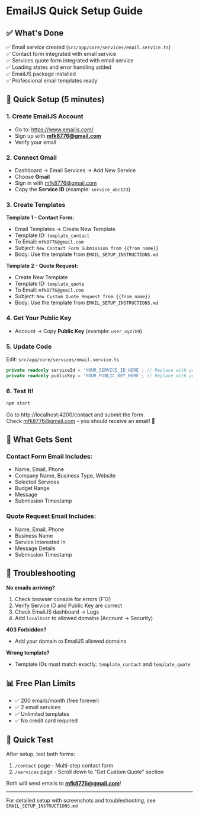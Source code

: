# EmailJS Quick Setup Guide

## ✅ What's Done

✅ Email service created (`src/app/core/services/email.service.ts`)  
✅ Contact form integrated with email service  
✅ Services quote form integrated with email service  
✅ Loading states and error handling added  
✅ EmailJS package installed  
✅ Professional email templates ready

## 🚀 Quick Setup (5 minutes)

### 1. Create EmailJS Account
- Go to: https://www.emailjs.com/
- Sign up with **mfk8776@gmail.com**
- Verify your email

### 2. Connect Gmail
- Dashboard → Email Services → Add New Service
- Choose **Gmail**
- Sign in with mfk8776@gmail.com
- Copy the **Service ID** (example: `service_abc123`)

### 3. Create Templates

**Template 1 - Contact Form:**
- Email Templates → Create New Template
- Template ID: `template_contact`
- To Email: `mfk8776@gmail.com`
- Subject: `New Contact Form Submission from {{from_name}}`
- Body: Use the template from `EMAIL_SETUP_INSTRUCTIONS.md`

**Template 2 - Quote Request:**
- Create New Template
- Template ID: `template_quote`
- To Email: `mfk8776@gmail.com`
- Subject: `New Custom Quote Request from {{from_name}}`
- Body: Use the template from `EMAIL_SETUP_INSTRUCTIONS.md`

### 4. Get Your Public Key
- Account → Copy **Public Key** (example: `user_xyz789`)

### 5. Update Code

Edit: `src/app/core/services/email.service.ts`

```typescript
private readonly serviceId = 'YOUR_SERVICE_ID_HERE'; // Replace with your Service ID
private readonly publicKey = 'YOUR_PUBLIC_KEY_HERE'; // Replace with your Public Key
```

### 6. Test It!

```bash
npm start
```

Go to http://localhost:4200/contact and submit the form.  
Check mfk8776@gmail.com - you should receive an email! 🎉

## 📧 What Gets Sent

### Contact Form Email Includes:
- Name, Email, Phone
- Company Name, Business Type, Website
- Selected Services
- Budget Range
- Message
- Submission Timestamp

### Quote Request Email Includes:
- Name, Email, Phone
- Business Name
- Service Interested In
- Message Details
- Submission Timestamp

## 🔧 Troubleshooting

**No emails arriving?**
1. Check browser console for errors (F12)
2. Verify Service ID and Public Key are correct
3. Check EmailJS dashboard → Logs
4. Add `localhost` to allowed domains (Account → Security)

**403 Forbidden?**
- Add your domain to EmailJS allowed domains

**Wrong template?**
- Template IDs must match exactly: `template_contact` and `template_quote`

## 📊 Free Plan Limits

- ✅ 200 emails/month (free forever)
- ✅ 2 email services
- ✅ Unlimited templates
- ✅ No credit card required

## 🎯 Quick Test

After setup, test both forms:
1. `/contact` page - Multi-step contact form
2. `/services` page - Scroll down to "Get Custom Quote" section

Both will send emails to **mfk8776@gmail.com**!

---

For detailed setup with screenshots and troubleshooting, see `EMAIL_SETUP_INSTRUCTIONS.md`

